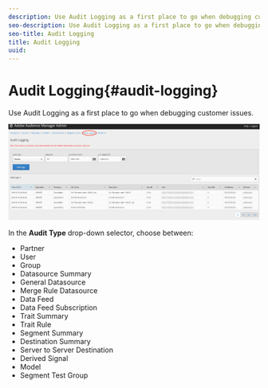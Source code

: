 ```yaml
---
description: Use Audit Logging as a first place to go when debugging customer issues. 
seo-description: Use Audit Logging as a first place to go when debugging customer issues. 
seo-title: Audit Logging
title: Audit Logging
uuid: 
---
```


# Audit Logging{#audit-logging}

Use Audit Logging as a first place to go when debugging customer issues. 

![Audit Logging view](assets/audit-logging-img.png)

In the **Audit Type** drop-down selector, choose between:

* Partner
* User
* Group
* Datasource Summary
* General Datasource
* Merge Rule Datasource
* Data Feed
* Data Feed Subscription
* Trait Summary
* Trait Rule
* Segment Summary
* Destination Summary
* Server to Server Destination
* Derived Signal
* Model
* Segment Test Group